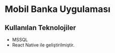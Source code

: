 # Mobil Banka Uygulaması<br>
## Kullanılan Teknolojiler<br>
- MSSQL <br>
- React Native ile geliştirilmiştir.<br>
